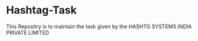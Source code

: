 # Hashtag-Task
This Repositry is to maintain the task given by the HASHTG SYSTEMS INDIA PRIVATE LIMITED
